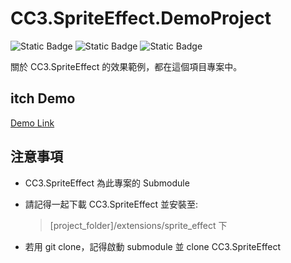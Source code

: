 # CC3.SpriteEffect.DemoProject

![Static Badge](https://img.shields.io/badge/CocosCreator-3.8.x-green) ![Static Badge](https://img.shields.io/badge/Version-0.1.2a-blue) ![Static Badge](https://img.shields.io/badge/TestOn-web-purple)

關於 CC3.SpriteEffect 的效果範例，都在這個項目專案中。


## itch Demo
[Demo Link](https://bricl.itch.io/cc3spriteeffectdemo)


## 注意事項
* CC3.SpriteEffect 為此專案的 Submodule
* 請記得一起下載 CC3.SpriteEffect 並安裝至:
  
  >[project_folder]/extensions/sprite_effect 下
* 若用 git clone，記得啟動 submodule 並 clone CC3.SpriteEffect
